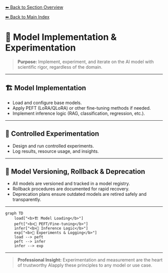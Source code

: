 [⬅ Back to Section Overview](README.md)

[⬅ Back to Main Index](../../INDEX.md)

# 🤖 Model Implementation & Experimentation

> **Purpose:**
> Implement, experiment, and iterate on the AI model with scientific rigor, regardless of the domain.

---

## 🏗️ Model Implementation

- Load and configure base models.
- Apply PEFT (LoRA/QLoRA) or other fine-tuning methods if needed.
- Implement inference logic (RAG, classification, regression, etc.).

---

## 🧪 Controlled Experimentation

- Design and run controlled experiments.
- Log results, resource usage, and insights.

---

## 🔄 Model Versioning, Rollback & Deprecation

- All models are versioned and tracked in a model registry.
- Rollback procedures are documented for rapid recovery.
- Deprecation plans ensure outdated models are retired safely and transparently.

---

```mermaid
graph TD
    load["<b>🏗️ Model Loading</b>"]
    peft["<b>🔧 PEFT/Fine-tuning</b>"]
    infer["<b>🤖 Inference Logic</b>"]
    exp["<b>🧪 Experiments & Logging</b>"]
    load --> peft
    peft --> infer
    infer --> exp
```

---

> **Professional Insight:**
> Experimentation and measurement are the heart of trustworthy AIapply these principles to any model or use case.
